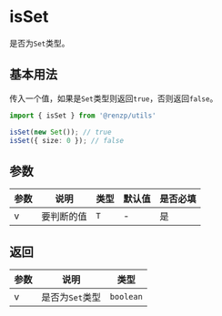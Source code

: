 # isSet

是否为`Set`类型。

## 基本用法

传入一个值，如果是`Set`类型则返回`true`，否则返回`false`。

```ts
import { isSet } from '@renzp/utils'

isSet(new Set()); // true
isSet({ size: 0 }); // false
```

## 参数

| 参数 | 说明       | 类型 | 默认值 | 是否必填 |
| ---- | ---------- | ---- | ------ | -------- |
| v    | 要判断的值 | `T`  | -      | 是       |

## 返回

| 参数 | 说明            | 类型      |
| ---- | --------------- | --------- |
| v    | 是否为`Set`类型 | `boolean` |
